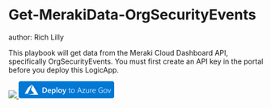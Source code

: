 # Get-MerakiData-OrgSecurityEvents
author: Rich Lilly

This playbook will get data from the Meraki Cloud Dashboard API, specifically OrgSecurityEvents. You must first create an API key in the portal before you deploy this LogicApp.

<a href="https://portal.azure.com/#create/Microsoft.Template/uri/https%3A%2F%2Fraw.githubusercontent.com%2Frichlilly2004%2FAzure-Sentinel%2Fmaster%2FPlaybooks%2FGet-MerakiData-OrgSecurityEvents%2Fazuredeploy.json" target="_blank">
    <img src="https://aka.ms/deploytoazurebutton""/>
</a>
<a href="https://portal.azure.us/#create/Microsoft.Template/uri/https%3A%2F%2Fraw.githubusercontent.com%2Frichlilly2004%2FAzure-Sentinel%2Fmaster%2FPlaybooks%2FGet-MerakiData-OrgSecurityEvents%2Fazuredeploy.json" target="_blank">
<img src="https://raw.githubusercontent.com/Azure/azure-quickstart-templates/master/1-CONTRIBUTION-GUIDE/images/deploytoazuregov.png"/>
</a>